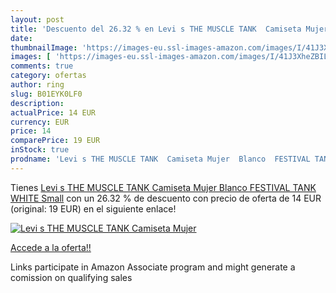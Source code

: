 ```yaml
---
layout: post
title: 'Descuento del 26.32 % en Levi s THE MUSCLE TANK  Camiseta Mujer  '
date: 
thumbnailImage: 'https://images-eu.ssl-images-amazon.com/images/I/41J3XheZBIL._SL200_.jpg'
images: [ 'https://images-eu.ssl-images-amazon.com/images/I/41J3XheZBIL._SL200_.jpg' ]
comments: true
category: ofertas
author: ring
slug: B01EYK0LF0
description:
actualPrice: 14 EUR
currency: EUR
price: 14
comparePrice: 19 EUR
inStock: true
prodname: 'Levi s THE MUSCLE TANK  Camiseta Mujer  Blanco  FESTIVAL TANK WHITE   Small'
---
```


Tienes [Levi s THE MUSCLE TANK  Camiseta Mujer  Blanco  FESTIVAL TANK WHITE   Small](https://www.amazon.es/dp/B01EYK0LF0/?tag=tolees-21) con un 26.32 % de descuento con precio de oferta de 14 EUR (original: 19 EUR) en el siguiente enlace!

[![Levi s THE MUSCLE TANK  Camiseta Mujer  ](https://images-eu.ssl-images-amazon.com/images/I/41J3XheZBIL._SL200_.jpg)](https://www.amazon.es/dp/B01EYK0LF0/?tag=tolees-21)

[Accede a la oferta!!](https://www.amazon.es/dp/B01EYK0LF0/?tag=tolees-21)

Links participate in Amazon Associate program and might generate a comission on qualifying sales


